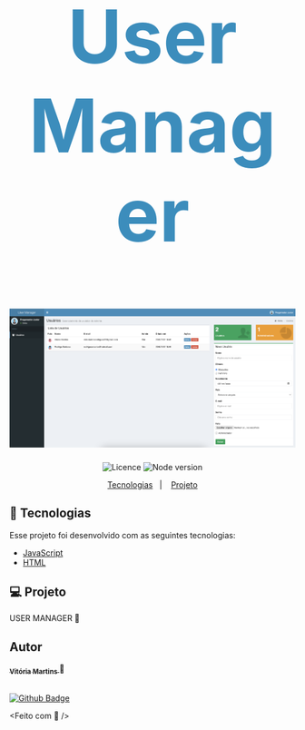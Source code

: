 <h1
  align="center"
  style="font-size: 130px; color: #3c8dbc; font-weight: 700"
>
  User Manager
</h1>

<h1 align="center">
      <img src="images/captura-tela.png" width="850" title="Splash">
</h1>

<p align="center">
  <img alt="Licence" src="https://img.shields.io/github/license/vitoriamartins12/deep-chat">
  <img alt="Node version" src="https://img.shields.io/badge/JavaScript-green">
</p>

<p align="center">
  <a href="#-tecnologias">Tecnologias</a>&nbsp;&nbsp;&nbsp;|&nbsp;&nbsp;&nbsp;
  <a href="#-projeto">Projeto</a>
</p>

## 🚀 Tecnologias

Esse projeto foi desenvolvido com as seguintes tecnologias:

- [JavaScript](https://developer.mozilla.org/pt-BR/docs/Web/JavaScript)
- [HTML](https://www.w3schools.com/html/)

## 💻 Projeto

USER MANAGER 💚


## Autor

<a href="http://linkedin.com/in/vitória-martins-03631b191">
 <sub>
    <b>Vitória Martins</b>
 </sub>
</a>
🚀

 <br />
 <br />

[![Github Badge](https://img.shields.io/github/followers/vitoriamartins12?style=social&link=https://github.com/vitoriamartins12)](https://github.com/vitoriamartins12)

<Feito com 💚 />